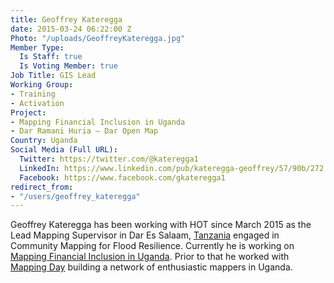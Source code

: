 ```yaml
---
title: Geoffrey Kateregga
date: 2015-03-24 06:22:00 Z
Photo: "/uploads/GeoffreyKateregga.jpg"
Member Type:
  Is Staff: true
  Is Voting Member: true
Job Title: GIS Lead
Working Group:
- Training
- Activation
Project:
- Mapping Financial Inclusion in Uganda
- Dar Ramani Huria — Dar Open Map
Country: Uganda
Social Media (Full URL):
  Twitter: https://twitter.com/@kateregga1
  LinkedIn: https://www.linkedin.com/pub/kateregga-geoffrey/57/90b/272
  Facebook: https://www.facebook.com/gkateregga1
redirect_from:
- "/users/geoffrey_kateregga"
---
```


<p>Geoffrey Kateregga has been working with HOT since March 2015 as the Lead Mapping Supervisor in Dar Es Salaam, <a href="http://hotosm.org/projects/tanzania">Tanzania</a> engaged in Community Mapping for Flood Resilience. Currently he is working on <a href="https://hotosm.org/projects/mapping_financial_inclusion_in_uganda" target="_blank">Mapping Financial Inclusion in Uganda</a>. Prior to that he worked with <a href="http://www.mappingday.com/" target="_blank">Mapping Day</a> building a network of enthusiastic mappers in Uganda.</p>
